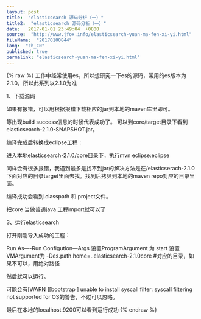 ```yaml
---
layout: post
title:  "elasticsearch 源码分析（一）"
title2:  "elasticsearch 源码分析（一）"
date:   2017-01-01 23:49:04  +0800
source:  "http://www.jfox.info/elasticsearch-yuan-ma-fen-xi-yi.html"
fileName:  "20170100844"
lang:  "zh_CN"
published: true
permalink: "elasticsearch-yuan-ma-fen-xi-yi.html"
---
```

{% raw %}
工作中经常使用es，所以想研究一下es的源码，常用的es版本为2.1.0，所以此系列以2.1.0为准

1、下载源码

 如果有报错，可以用根据报错下载相应的jar到本地的maven库里即可。

 等出现build success信息的时候代表成功了。
可以到core/target目录下看到elasticsearch-2.1.0-SNAPSHOT.jar。

 编译完成后转换成eclipse工程：

 进入本地elasticsearch-2.1.0/core目录下，执行mvn eclipse:eclipse

 同样会有很多报错，我遇到最多是找不到jar的解决方法是在/elasticserach-2.1.0下面对应的目录target里面去找。找到后拷贝到本地的maven repo对应的目录里面。

 编译成功会看到.classpath 和.project文件。

 把core 当做普通java 工程import就可以了

3、运行elasticsearch

 打开刚刚导入成功的工程：

 Run As—-Run Configution—Args
设置ProgramArgument 为 start
设置VMArgument为 -Des.path.home=..elasticsearch-2.1.0core #对应的目录，如果不可以，用绝对路径

 然后就可以运行。

 可能会有[WARN ][bootstrap ] unable to install syscall filter: syscall filtering not supported for OS的警告，不过可以忽略。

 最后在本地的localhost:9200可以看到运行成功
{% endraw %}
